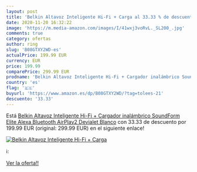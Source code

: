 ```yaml
---
layout: post
title: 'Belkin Altavoz Inteligente Hi-Fi + Carga al 33.33 % de descuento'
date: 2020-11-20 16:32:22
image: 'https://m.media-amazon.com/images/I/41wxj3voRvL._SL200_.jpg'
comments: true
category: ofertas
author: ring
slug: 'B08GTXY2WD-es'
actualPrice: 199.99 EUR
currency: EUR
price: 199.99
comparePrice: 299.99 EUR
prodname: 'Belkin Altavoz Inteligente Hi-Fi + Cargador inalámbrico SoundForm Elite  Alexa  Bluetooth  AirPlay2  Devialet   Blanco'
country: 'es'
flag: '🇪🇸'
buyurl: 'https://www.amazon.es/dp/B08GTXY2WD/?tag=tolees-21'
descuento: '33.33'
---
```


Está [Belkin Altavoz Inteligente Hi-Fi + Cargador inalámbrico SoundForm Elite  Alexa  Bluetooth  AirPlay2  Devialet   Blanco](https://www.amazon.es/dp/B08GTXY2WD/?tag=tolees-21) con 33.33 de descuento por 199.99 EUR (original: 299.99 EUR) en el siguiente enlace!

[![Belkin Altavoz Inteligente Hi-Fi + Carga](https://m.media-amazon.com/images/I/41wxj3voRvL._SL200_.jpg)](https://www.amazon.es/dp/B08GTXY2WD/?tag=tolees-21)

ℹ️:


[Ver la oferta!!](https://www.amazon.es/dp/B08GTXY2WD/?tag=tolees-21)

